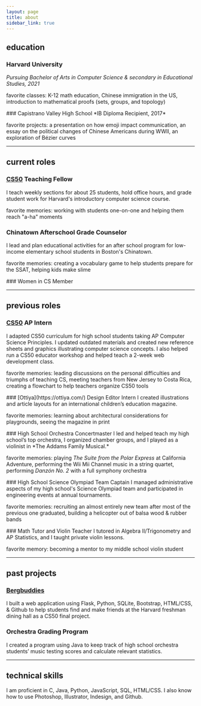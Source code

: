 ```yaml
---
layout: page
title: about
sidebar_link: true
---
```


## education
### Harvard University
*Pursuing Bachelor of Arts in Computer Science & secondary in Educational Studies, 2021*
<p class="message">
  favorite classes: K-12 math education, Chinese immigration in the US, introduction to mathematical proofs (sets, groups, and topology)
</p>
### Capistrano Valley High School
*IB Diploma Recipient, 2017*
<p class="message">
  favorite projects: a presentation on how emoji impact communication, an essay on the political changes of Chinese Americans during WWII, an exploration of B&eacute;zier curves
</p>

---

## current roles
### [CS50](https://cs50.harvard.edu/) Teaching Fellow
I teach weekly sections for about 25 students, hold office hours, and grade student work for Harvard's introductory computer science course.
<p class="message">
  favorite memories: working with students one-on-one and helping them reach "a-ha" moments
</p>

### Chinatown Afterschool Grade Counselor
I lead and plan educational activities for an after school program for low-income elementary school students in Boston's Chinatown.
<p class="message">
  favorite memories: creating a vocabulary game to help students prepare for the SSAT, helping kids make slime
</p>
### Women in CS Member

---

## previous roles
### [CS50](https://cs50.harvard.edu/) AP Intern
I adapted CS50 curriculum for high school students taking AP Computer Science Principles. I updated outdated materials and created new reference sheets and graphics illustrating computer science concepts. I also helped run a CS50 educator workshop and helped teach a 2-week web development class.
<p class="message">
  favorite memories: leading discussions on the personal difficulties and triumphs of teaching CS, meeting teachers from New Jersey to Costa Rica, creating a flowchart to help teachers organize CS50 tools
</p>
### [Ottiya](https://ottiya.com/) Design Editor Intern
I created illustrations and article layouts for an international children’s education magazine.
<p class="message">
  favorite memories: learning about architectural considerations for playgrounds, seeing the magazine in print
</p>
### High School Orchestra Concertmaster
I led and helped teach my high school’s top orchestra, I organized chamber groups, and I played as a violinist in *The Addams Family Musical.*
<p class="message">
  favorite memories: playing <em>The Suite from the Polar Express</em> at California Adventure, performing the Wii Mii Channel music in a string quartet, performing <em>Danz&oacute;n No. 2</em> with a full symphony orchestra
</p>
### High School Science Olympiad Team Captain
I managed administrative aspects of my high school's Science Olympiad team and participated in engineering events at annual tournaments.
<p class="message">
  favorite memories: recruiting an almost entirely new team after most of the previous one graduated, building a helicopter out of balsa wood & rubber bands
</p>
### Math Tutor and Violin Teacher
I tutored in Algebra II/Trigonometry and AP Statistics, and I taught private violin lessons.
<p class="message">
  favorite memory: becoming a mentor to my middle school violin student
</p>

---

## past projects
### [Bergbuddies](https://github.com/ehhong/bergbuddies)
I built a web application using Flask, Python, SQLite, Bootstrap, HTML/CSS, & Github to help
students find and make friends at the Harvard freshman dining hall as a CS50 final project.
### Orchestra Grading Program
I created a program using Java to keep track of high school orchestra students’ music testing
scores and calculate relevant statistics.

---

## technical skills
I am proficient in C, Java, Python, JavaScript, SQL, HTML/CSS. I also know how to use Photoshop, Illustrator, Indesign, and Github.

